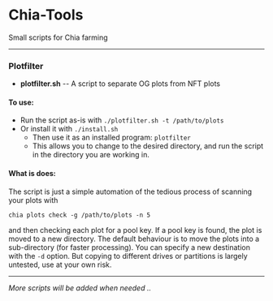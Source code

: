 # Chia-Tools

Small scripts for Chia farming

---

### Plotfilter

* **plotfilter.sh** -- A script to separate OG plots from NFT plots

#### To use:

* Run the script as-is with `./plotfilter.sh -t /path/to/plots`
* Or install it with `./install.sh`
   * Then use it as an installed program: `plotfilter`
   * This allows you to change to the desired directory, and run the script in the directory you are working in.

#### What is does:

The script is just a simple automation of the tedious process of scanning your plots with
```
chia plots check -g /path/to/plots -n 5
```
and then checking each plot for a pool key. If a pool key is found, the plot is moved to a new directory. 
The default behaviour is to move the plots into a sub-directory (for faster processing). You can specify a new destination 
with the `-d` option. But copying to different drives or partitions is largely untested, use at your own risk.

---

*More scripts will be added when needed ..*

